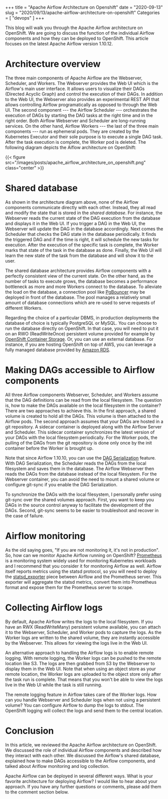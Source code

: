 +++
title = "Apache Airflow Architecture on Openshift"
date = "2020-09-13"
slug = "2020/09/13/apache-airflow-architecture-on-openshift"
Categories = [ "devops" ]
+++

This blog will walk you through the Apache Airflow architecture on OpenShift. We are going to discuss the function of the individual Airflow components and how they can be deployed to OpenShift. This article focuses on the latest Apache Airflow version 1.10.12.

<!--more-->

# Architecture overview

The three main components of Apache Airflow are the Webserver, Scheduler, and Workers. The Webserver provides the Web UI which is the Airflow's main user interface. It allows users to visualize their DAGs (Directed Acyclic Graph) and control the execution of their DAGs. In addition to the Web UI, the Webserver also provides an experimental REST API that allows controlling Airflow programatically as opposed to through the Web UI. The second component --- the Airflow Scheduler --- orchestrates the execution of DAGs by starting the DAG tasks at the right time and in the right order. Both Airflow Webserver and Scheduler are long-running services. On the other hand, Airflow Workers --- the last of the three main components --- run as ephemeral pods. They are created by the Kubernetes Executor and their sole purpose is to execute a single DAG task. After the task execution is complete, the Worker pod is deleted. The following diagram depicts the Aiflow architecture on OpenShift:

{{< figure src="/images/posts/apache_airflow_architecture_on_openshift.png" class="center" >}}

# Shared database

As shown in the architecture diagram above, none of the Airflow components communicate directly with each other. Instead, they all read and modify the state that is stored in the *shared database*. For instance,  the Webserver reads the current state of the DAG execution from the database and displays it in the Web UI. If you trigger a DAG in the Web UI, the Webserver will update the DAG in the database accordingly. Next comes the Scheduler that checks the DAG state in the database periodically. It finds the triggered DAG and if the time is right, it will schedule the new tasks for execution. After the execution of the specific task is complete, the Worker marks that state of the task in the database as done. Finally, the Web UI will learn the new state of the task from the database and will show it to the user.

The shared database architecture provides Airflow components with a perfectly consistent view of the current state. On the other hand, as the number of tasks to execute grows, the database becomes a performance bottleneck as more and more Workers connect to the database. To alleviate the load on the database, a connection pool like [PgBouncer](https://www.pgbouncer.org/) may be deployed in front of the database. The pool manages a relatively small amount of database connections which are re-used to serve requests of different Workers.

Regarding the choice of a particular DBMS, in production deployments the database of choice is typically PostgreSQL or MySQL. You can choose to run the database directly on OpenShift. In that case, you will need to put it on an RWO (ReadWriteOnce) persistent volume provided for example by [OpenShift Container Storage](https://www.redhat.com/en/technologies/cloud-computing/openshift-container-storage). Or, you can use an external database. For instance, if you are hosting OpenShift on top of AWS, you can leverage a fully managed database provided by [Amazon RDS](https://aws.amazon.com/rds/).

# Making DAGs accessible to Airflow components

All three Airflow components Webserver, Scheduler, and Workers assume that the DAG definitions can be read from the local filesystem.  The question is, how to make the DAGs available on the local filesystem in the container? There are two approaches to achieve this. In the first approach, a shared volume is created to hold all the DAGs. This volume is then attached to the Airflow pods. The second approach assumes that your DAGs are hosted in a git repository. A sidecar container is deployed along with the Airflow Server and Scheduler. This sidecar container synchronizes the latest version of your DAGs with the local filesystem periodically. For the Worker pods, the pulling of the DAGs from the git repository is done only once by the init container before the Worker is brought up.

Note that since Airflow 1.10.10, you can use the [DAG Serialization](https://airflow.apache.org/docs/1.10.10/dag-serialization.html) feature. With DAG Serialization, the Scheduler reads the DAGs from the local filesystem and saves them in the database. The Airflow Webserver then reads the DAGs from the database instead of the local filesystem. For the Webserver container, you can avoid the need to mount a shared volume or configure git-sync if you enable the DAG Serialization.

To synchronize the DAGs with the local filesystem, I personally prefer using git-sync over the shared volumes approach. First, you want to keep you DAGs in the source control anyway to facilitate the development of the DAGs. Second, git-sync seems to be easier to troubleshoot and recover in the case of failure.

# Airflow monitoring

As the old saying goes, "If you are not monitoring it, it's not in production". So, how can we monitor Apache Airflow running on OpenShift? [Prometheus](https://prometheus.io/) is a monitoring system widely used for monitoring Kubernetes workloads and I recommend that you consider it for monitoring Airflow as well. Airflow itself reports metrics using the statsd protocol, so you will need to deploy the [statsd_exporter](https://github.com/prometheus/statsd_exporter) piece between Airflow and the Prometheus server. This exporter will aggregate the statsd metrics, convert them into Prometheus format and expose them for the Prometheus server to scrape.

# Collecting Airflow logs

By default, Apache Airflow writes the logs to the local filesystem. If you have an RWX (ReadWriteMany) persistent volume available, you can attach it to the Webserver, Scheduler, and Worker pods to capture the logs. As the Worker logs are written to the shared volume, they are instantly accessible by the Webserver. This allows for viewing the logs live in the Web UI.

An alternative approach to handling the Airflow logs is to enable remote logging.  With remote logging, the Worker logs can be pushed to the remote location like S3. The logs are then grabbed from S3 by the Webserver to display them in the Web UI. Note that when using an object store as your remote location, the Worker logs are uploaded to the object store only after the task run is complete. That means that you won't be able to view the logs live in the Web UI while the task is still running.

The remote logging feature in Airflow takes care of the Worker logs. How can you handle Webserver and Scheduler logs when not using a persistent volume? You can configure Airflow to dump the logs to stdout. The OpenShift logging will collect the logs and send them to the central location.

# Conclusion

In this article, we reviewed the Apache Airflow architecture on OpenShift. We discussed the role of individual Airflow components and described how they interact with each other. We discussed the Airflow's shared database, explained how to make DAGs accessible to the Airflow components, and talked about Ariflow monitoring and log collection.

Apache Airflow can be deployed in several different ways. What is your favorite architecture for deploying Airflow? I would like to hear about your approach. If you have any further questions or comments, please add them to the comment section below.
